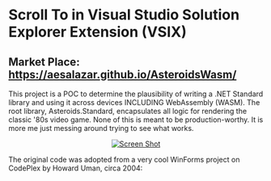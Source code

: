 # Scroll To in Visual Studio Solution Explorer Extension (VSIX)

## Market Place: https://aesalazar.github.io/AsteroidsWasm/

This project is a POC to determine the plausibility of writing a .NET Standard library and using it across devices INCLUDING WebAssembly (WASM).  The root library, Asteroids.Standard, encapsulates all logic for rendering the classic '80s video game.  None of this is meant to be production-worthy.  It is more me just messing around trying to see what works.

<div style="text-align: center;">
    <a href="Documents/Screeny.gif" target="_blank">
        <img src="Documents/Screeny.gif" alt="Screen Shot" >
    </a>  
</div>

The original code was adopted from a very cool WinForms project on CodePlex by Howard Uman, circa 2004:
